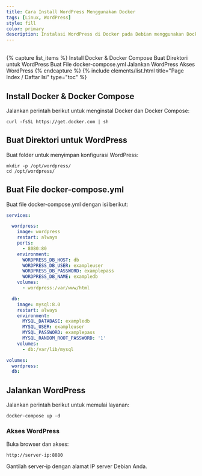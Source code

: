 ```yaml
---
title: Cara Install WordPress Menggunakan Docker
tags: [Linux, WordPress]
style: fill
color: primary
description: Instalasi WordPress di Docker pada Debian menggunakan Docker Compose untuk menjalankan WordPress dan MySQL dalam container terisolasi.
---
```


<br>
{% capture list_items %}
Install Docker & Docker Compose
Buat Direktori untuk WordPress
Buat File docker-compose.yml
Jalankan WordPress
Akses WordPress
{% endcapture %}
{% include elements/list.html title="Page Index / Daftar Isi" type="toc" %}

## Install Docker & Docker Compose
Jalankan perintah berikut untuk menginstal Docker dan Docker Compose:

```shell
curl -fsSL https://get.docker.com | sh
```

## Buat Direktori untuk WordPress
Buat folder untuk menyimpan konfigurasi WordPress:

```shell
mkdir -p /opt/wordpress/
cd /opt/wordpress/
```

## Buat File docker-compose.yml
Buat file docker-compose.yml dengan isi berikut:

```yml
services:

  wordpress:
    image: wordpress
    restart: always
    ports:
      - 8080:80
    environment:
      WORDPRESS_DB_HOST: db
      WORDPRESS_DB_USER: exampleuser
      WORDPRESS_DB_PASSWORD: examplepass
      WORDPRESS_DB_NAME: exampledb
    volumes:
      - wordpress:/var/www/html

  db:
    image: mysql:8.0
    restart: always
    environment:
      MYSQL_DATABASE: exampledb
      MYSQL_USER: exampleuser
      MYSQL_PASSWORD: examplepass
      MYSQL_RANDOM_ROOT_PASSWORD: '1'
    volumes:
      - db:/var/lib/mysql

volumes:
  wordpress:
  db:
```

## Jalankan WordPress
Jalankan perintah berikut untuk memulai layanan:

```shell
docker-compose up -d
```
### Akses WordPress
Buka browser dan akses:

```
http://server-ip:8080
```

Gantilah server-ip dengan alamat IP server Debian Anda.

